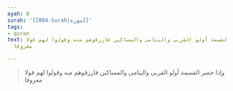 ```yaml
---
ayah: 8
surah: '[[004-Surah|سورة]]'
tags:
- quran
text: وإذا حضر القسمة أولو القربى واليتامى والمساكين فارزقوهم منه وقولوا لهم قولا
  معروفا

---
```

> وإذا حضر القسمة أولو القربى واليتامى والمساكين فارزقوهم منه وقولوا لهم قولا معروفا

